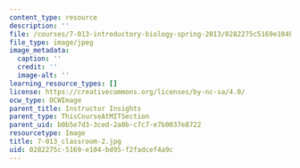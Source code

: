 ```yaml
---
content_type: resource
description: ''
file: /courses/7-013-introductory-biology-spring-2013/0282275c5169e104bd95f2fadcef4a9c_7-013_classroom-2.jpg
file_type: image/jpeg
image_metadata:
  caption: ''
  credit: ''
  image-alt: ''
learning_resource_types: []
license: https://creativecommons.org/licenses/by-nc-sa/4.0/
ocw_type: OCWImage
parent_title: Instructor Insights
parent_type: ThisCourseAtMITSection
parent_uid: b0b5e7d3-3ced-2a0b-c7c7-e7b0037e8722
resourcetype: Image
title: 7-013_classroom-2.jpg
uid: 0282275c-5169-e104-bd95-f2fadcef4a9c
---
```

